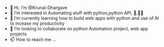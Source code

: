 - 👋 Hi, I’m @Krunal-Dhargave
- 👀 I’m interested in Automating stuff with python,python API, 🏃,🏋️‍♂️
- 🌱 I’m currently learning how to build web apps with python and use of AI to incease my productivity
- 💞️ I’m looking to collaborate on python Automation project, web app projects 
- 📫 How to reach me ...

<!---
Krunal-Dhargave/Krunal-Dhargave is a ✨ special ✨ repository because its `README.md` (this file) appears on your GitHub profile.
You can click the Preview link to take a look at your changes.
--->
